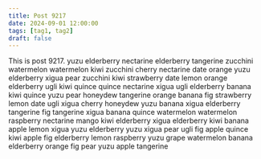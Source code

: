 ```yaml
---
title: Post 9217
date: 2024-09-01 12:00:00
tags: [tag1, tag2]
draft: false
---
```

This is post 9217.
yuzu
elderberry
nectarine
elderberry
tangerine
zucchini
watermelon
watermelon
kiwi
zucchini
cherry
nectarine
date
orange
yuzu
elderberry
xigua
pear
zucchini
kiwi
strawberry
date
lemon
orange
elderberry
ugli
kiwi
quince
quince
nectarine
xigua
ugli
elderberry
banana
kiwi
quince
yuzu
pear
honeydew
tangerine
orange
banana
fig
strawberry
lemon
date
ugli
xigua
cherry
honeydew
yuzu
banana
xigua
elderberry
tangerine
fig
tangerine
xigua
banana
quince
watermelon
watermelon
raspberry
nectarine
mango
kiwi
elderberry
xigua
elderberry
kiwi
banana
apple
lemon
xigua
yuzu
elderberry
yuzu
xigua
pear
ugli
fig
apple
quince
kiwi
apple
fig
elderberry
lemon
raspberry
yuzu
grape
watermelon
banana
elderberry
orange
fig
pear
yuzu
apple
tangerine
